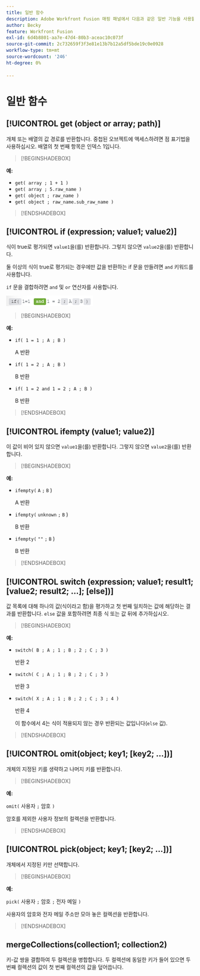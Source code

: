 ```yaml
---
title: 일반 함수
description: Adobe Workfront Fusion 매핑 패널에서 다음과 같은 일반 기능을 사용할 수 있습니다.
author: Becky
feature: Workfront Fusion
exl-id: 6d4b8801-aa7e-47d4-80b3-aceac10c073f
source-git-commit: 2c732659f3f3e81e13b7b12a5df5bde19c0e0928
workflow-type: tm+mt
source-wordcount: '246'
ht-degree: 0%

---
```


# 일반 함수

## [!UICONTROL get (object or array; path)]

개체 또는 배열의 값 경로를 반환합니다. 중첩된 오브젝트에 액세스하려면 점 표기법을 사용하십시오. 배열의 첫 번째 항목은 인덱스 1입니다.

>[!BEGINSHADEBOX]

**예:**

* `get( array ; 1 + 1 )`
* `get( array ; 5.raw_name )`
* `get( object ; raw_name )`
* `get( object ; raw_name.sub_raw_name )`

>[!ENDSHADEBOX]

## [!UICONTROL if (expression; value1; value2)]

식이 true로 평가되면 `value1`을(를) 반환합니다. 그렇지 않으면 `value2`을(를) 반환합니다.

둘 이상의 식이 true로 평가되는 경우에만 값을 반환하는 if 문을 만들려면 `and` 키워드를 사용합니다.

`if` 문을 결합하려면 `and` 및 `or` 연산자를 사용합니다.

![and 연산자](assets/and-in-if-statement.png)

>[!BEGINSHADEBOX]

**예:**

* `if( 1 = 1 ; A ; B )`

  A 반환

* `if( 1 = 2 ; A ; B )`

  B 반환

* `if( 1 = 2 and 1 = 2 ; A ; B )`

  B 반환

>[!ENDSHADEBOX]

## [!UICONTROL ifempty (value1; value2)]

이 값이 비어 있지 않으면 `value1`을(를) 반환합니다. 그렇지 않으면 `value2`을(를) 반환합니다.

>[!BEGINSHADEBOX]

**예:**

* `ifempty(` `A` `;` `B` )

  A 반환

* `ifempty(` `unknown` `;` `B` )

  B 반환

* `ifempty(` `""` `;` `B` )

  B 반환

>[!ENDSHADEBOX]

## [!UICONTROL switch (expression; value1; result1; [value2; result2; ...]; [else])]

값 목록에 대해 하나의 값(식이라고 함)을 평가하고 첫 번째 일치하는 값에 해당하는 결과를 반환합니다. `else` 값을 포함하려면 최종 식 또는 값 뒤에 추가하십시오.

>[!BEGINSHADEBOX]

**예:**

* `switch( B ; A ; 1 ; B ; 2 ; C ; 3 )`

  반환 2

* `switch( C ; A ; 1 ; B ; 2 ; C ; 3 )`

  반환 3

* `switch( X ; A ; 1 ; B ; 2 ; C ; 3 ; 4 )`

  반환 4

  이 함수에서 4는 식이 적용되지 않는 경우 반환되는 값입니다(`else` 값).

>[!ENDSHADEBOX]

## [!UICONTROL omit(object; key1; [key2; ...])]

개체의 지정된 키를 생략하고 나머지 키를 반환합니다.

>[!BEGINSHADEBOX]

**예:**

`omit(` 사용자 `;` 암호 `)`

암호를 제외한 사용자 정보의 컬렉션을 반환합니다.

>[!ENDSHADEBOX]

## [!UICONTROL pick(object; key1; [key2; ...])]

개체에서 지정된 키만 선택합니다.

>[!BEGINSHADEBOX]

**예:**

`pick(` 사용자 `;` 암호 `;` 전자 메일 `)`

사용자의 암호와 전자 메일 주소만 모아 놓은 컬렉션을 반환합니다.

>[!ENDSHADEBOX]

## mergeCollections(collection1; collection2)

키-값 쌍을 결합하여 두 컬렉션을 병합합니다. 두 컬렉션에 동일한 키가 들어 있으면 두 번째 컬렉션의 값이 첫 번째 컬렉션의 값을 덮어씁니다.
